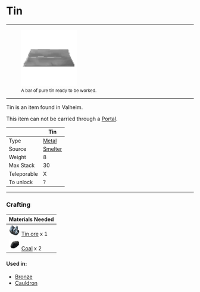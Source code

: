 # Tin
-------------

<style>
img {width:30px;}
.tb {width:150px}
</style>

<figure>
<img src="/assets/tin.png" class="tb" />
<figcaption><small>A bar of pure tin ready to be worked.</small></figcaption>
</figure>

-------------

Tin is an item found in Valheim.

This item can not be carried through a [Portal](../../misc/portal).

|        | Tin                  |
| ----------- | ------------------------------------ |
| Type       | [Metal](../../type/metal)  |
| Source      | [Smelter](../../objects/smelter) |
| Weight | 8
| Max Stack | 30
| Teleporable | X
| To unlock | ? |

-------------

### Crafting



| Materials Needed |
| - |
| [![Tin Ore](/assets/tin_ore.png)](../../items/tin_ore) [Tin ore](../../items/tin_ore) x 1 |
| [![Coal](/assets/coal.png)](../../items/coal) [Coal](../../items/coal) x 2 |


#### Used in:

* [Bronze](../../items/bronze)
* [Cauldron](../../objects/cauldron)